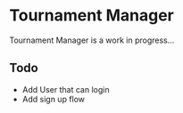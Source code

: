 # Tournament Manager

Tournament Manager is a work in progress...

## Todo

- Add User that can login 
- Add sign up flow

